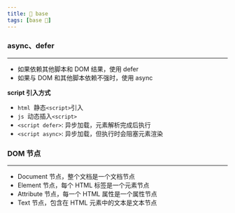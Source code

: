 ```yaml
---
title: 📕 base
tags: [base 📕]
---
```


### async、defer

---

- 如果依赖其他脚本和 DOM 结果，使用 defer
- 如果与 DOM 和其他脚本依赖不强时，使用 async

**script 引入方式**

- `html`  静态`<script>`引入
- `js`  动态插入`<script>`
- `<script defer>`: 异步加载，元素解析完成后执行
- `<script async>`: 异步加载，但执行时会阻塞元素渲染

### DOM 节点

---

- Document 节点，整个文档是一个文档节点
- Element 节点，每个 HTML 标签是一个元素节点
- Attribute 节点，每一个 HTML 属性是一个属性节点
- Text 节点，包含在 HTML 元素中的文本是文本节点
